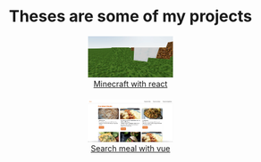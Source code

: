 <!-- ## Hi there 👋 -->

<h1 align="center">Theses are some of my projects</h1>
<div align="center" width="100%" style="display: inline-block;">
    <div align="center" width="300" style="margin-bottom: 20px;">
        <a href='https://65ee21cd899e16b4fc6e2655--regal-puppy-23e67a.netlify.app/' target='_blank'>
            <img width='30%' src='./ss_minecraft_react.webp' alt='Minecraft with react' />
        </a>
        <div>
            <a href='https://github.com/ajgadev/minecraft-with-react-and-three' target="_blank">Minecraft with react</a>
        </div>
    </div>
    <div align="center" width="300">
        <a href='https://comfy-boba-c8a488.netlify.app/' target='_blank'>
            <img width='30%' src='./ss_search_meal_vue.webp' alt='Search meal with vue' />
        </a>
        <div>
            <a href='https://github.com/ajgadev/vue-search-meal' target="_blank">Search meal with vue</a>
        </div>
    </div>
</div>